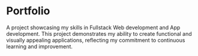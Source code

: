# Portfolio
A project showcasing my skills in Fullstack Web development and App development. This project demonstrates my ability to create functional and visually appealing applications, reflecting my commitment to continuous learning and improvement.
